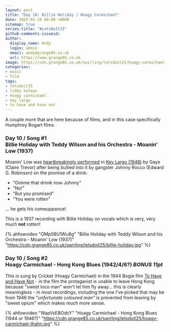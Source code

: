 ```yaml
---
layout: post
title: "Day 10: Billie Holiday / Hoagy Carmichael"
date: 2025-01-10 00:00 +0000
sitemap: true
series-title: "#LetsDoIt25"
github-comments-issueid:
author:
  display_name: Andy
  login: admin
  email: andy@grange85.co.uk
  url: https://www.grange85.co.uk
image: https://cdn.grange85.co.uk/swirling/letsdoit25/hoagy-carmichael-thahn.jpg
categories:
- music
- film
tags:
- letsdoit25
- libby holman
- hoagy carmichael
- key largo
- to have and have not
---
```


A couple more that are here because of films, and in this case specifically Humphrey Bogart films.

### Day 10 / Song #1<br/>Billie Holiday with Teddy Wilson and his Orchestra - Moanin' Low (1937)
Moanin' Low was [heartbreakingly performed](https://www.youtube.com/watch?v=8vh8veUgPt8) in [Key Largo (1948)](https://en.wikipedia.org/wiki/Key_Largo_(film)) by Gaye (Claire Trevor) after being bullied into it by gangster Johnny Rocco (Edward G. Robinson) on the promise of a drink:

 - "Gimme that drimk now Johnny"
 - "No!"
 - "But you promised"
 - "You were rotten"

... he gets his comeuppance!

This is a 1937 recording with Billie Holiday on vocals which is very, very much **not** _rotten_!

{% ahfowvideo "OMp08U1Wu8g" "Billie Holiday with Teddy Wilson and his Orchestra - Moanin' Low (1937)" "https://cdn.grange85.co.uk/swirling/letsdoit25/billie-holiday.jpg" %}

### Day 10 / Song #2<br/>Hoagy Carmichael - Hong Kong Blues (1942/4/6?) ***BONUS 11pt***
This is sung by Cricket (Hoagy Carmichael) in the 1944 Bogie film [To Have and Have Not](https://en.wikipedia.org/wiki/To_Have_and_Have_Not_(film)) - in the film the protaganist is unable to leave Hong Kong because "sweet loco man" won't let him fly away... this is clearly meaningless - in most recordings, including the one I've picked that may be from 1946 the _"unfortunate coloured man"_ is prevented from leaving by "sweet opium" which makes much more sense.

{% ahfowvideo "WapVsEBOdcY" "Hoagy Carmichael - Hong Kong Blues (1944 or 1946?)" "https://cdn.grange85.co.uk/swirling/letsdoit25/hoagy-carmichael-thahn.jpg" %}



